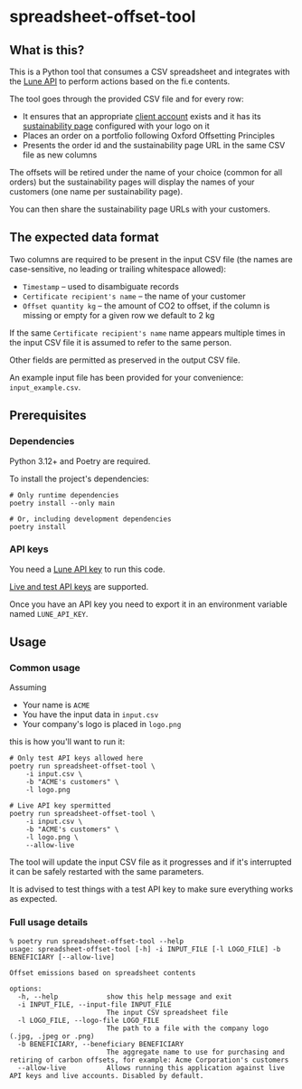 # spreadsheet-offset-tool

## What is this?

This is a Python tool that consumes a CSV spreadsheet and integrates with the
[Lune API](https://docs.lune.co/) to perform actions based on the fi.e contents.

The tool goes through the provided CSV file and for every row:

* It ensures that an appropriate [client account](https://docs.lune.co/key-concepts/client-accounts)
  exists and it has its [sustainability page](https://docs.lune.co/guides/share-your-impact)
  configured with your logo on it
* Places an order on a portfolio following Oxford Offsetting Principles
* Presents the order id and the sustainability page URL in the same CSV file as new columns

The offsets will be retired under the name of your choice (common for all orders)
but the sustainability pages will display the names of your customers (one name
per sustainability page).

You can then share the sustainability page URLs with your customers.

## The expected data format

Two columns are required to be present in the input CSV file (the names are case-sensitive,
no leading or trailing whitespace allowed):

* `Timestamp` – used to disambiguate records
* `Certificate recipient's name` – the name of your customer
* `Offset quantity kg` – the amount of CO2 to offset, if the column is missing or empty for
  a given row we default to 2 kg

If the same `Certificate recipient's name` name appears multiple times in the input CSV
file it is assumed to refer to the same person.

Other fields are permitted as preserved in the output CSV file.

An example input file has been provided for your convenience: `input_example.csv`.

## Prerequisites

### Dependencies

Python 3.12+ and Poetry are required.

To install the project's dependencies:

```
# Only runtime dependencies
poetry install --only main

# Or, including development dependencies
poetry install
```

### API keys

You need a [Lune API key](https://docs.lune.co/key-concepts/authentication#creating-an-api-key)
to run this code.

[Live and test API keys](https://docs.lune.co/key-concepts/live-test-accounts) are supported.

Once you have an API key you need to export it in an environment variable named `LUNE_API_KEY`.

## Usage

### Common usage

Assuming

* Your name is `ACME`
* You have the input data in `input.csv`
* Your company's logo is placed in `logo.png`

this is how you'll want to run it:

```
# Only test API keys allowed here
poetry run spreadsheet-offset-tool \
    -i input.csv \
    -b "ACME's customers" \
    -l logo.png

# Live API key spermitted
poetry run spreadsheet-offset-tool \
    -i input.csv \
    -b "ACME's customers" \
    -l logo.png \
    --allow-live
```

The tool will update the input CSV file as it progresses and if it's interrupted it can be
safely restarted with the same parameters.

It is advised to test things with a test API key to make sure everything works as expected.

### Full usage details

```
% poetry run spreadsheet-offset-tool --help
usage: spreadsheet-offset-tool [-h] -i INPUT_FILE [-l LOGO_FILE] -b BENEFICIARY [--allow-live]

Offset emissions based on spreadsheet contents

options:
  -h, --help            show this help message and exit
  -i INPUT_FILE, --input-file INPUT_FILE
                        The input CSV spreadsheet file
  -l LOGO_FILE, --logo-file LOGO_FILE
                        The path to a file with the company logo (.jpg, .jpeg or .png)
  -b BENEFICIARY, --beneficiary BENEFICIARY
                        The aggregate name to use for purchasing and retiring of carbon offsets, for example: Acme Corporation's customers
  --allow-live          Allows running this application against live API keys and live accounts. Disabled by default.
```
